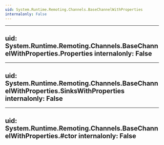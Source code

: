 ```yaml
---
uid: System.Runtime.Remoting.Channels.BaseChannelWithProperties
internalonly: False
---
```


---
uid: System.Runtime.Remoting.Channels.BaseChannelWithProperties.Properties
internalonly: False
---

---
uid: System.Runtime.Remoting.Channels.BaseChannelWithProperties.SinksWithProperties
internalonly: False
---

---
uid: System.Runtime.Remoting.Channels.BaseChannelWithProperties.#ctor
internalonly: False
---
